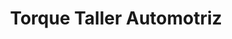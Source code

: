 ---
title: "Torque Taller Automotriz"
url: /quito/torque-taller-automotriz/
shop: reparación de automóviles
---